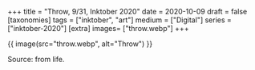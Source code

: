 +++
title = "Throw, 9/31, Inktober 2020"
date = 2020-10-09
draft =  false
[taxonomies]
tags = ["inktober", "art"]
medium = ["Digital"]
series = ["inktober-2020"]
[extra]
images= ["throw.webp"]
+++

{{ image(src="throw.webp", alt="Throw") }}

Source: from life.
